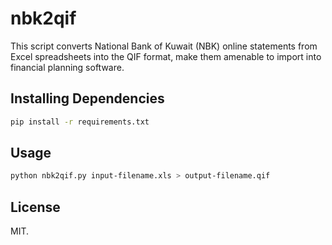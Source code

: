 # nbk2qif

This script converts National Bank of Kuwait (NBK) online statements from Excel spreadsheets into the QIF format, make them amenable to import into financial planning software.

## Installing Dependencies

```sh
pip install -r requirements.txt
```

## Usage

```sh
python nbk2qif.py input-filename.xls > output-filename.qif
```

## License
MIT.